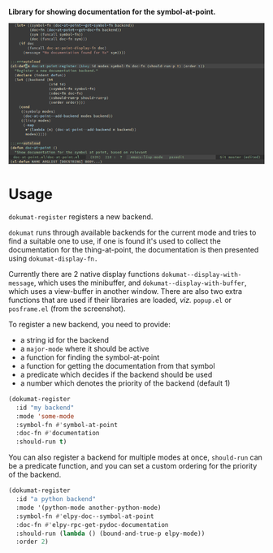 **Library for showing documentation for the symbol-at-point.**

<p align="center">
  <img src="screencast.gif?raw=true">
</p>

# Usage

`dokumat-register` registers a new backend.

`dokumat` runs through available backends for the current mode and tries to
find a suitable one to use, if one is found it's used to collect the
documentation for the thing-at-point, the documentation is then presented using
`dokumat-display-fn.`

Currently there are 2 native display functions
`dokumat--display-with-message`, which uses the minibuffer, and
`dokumat--display-with-buffer`, which uses a view-buffer in another window.
There are also two extra functions that are used if their libraries are loaded,
*viz.* `popup.el` or `posframe.el` (from the screenshot).

To register a new backend, you need to provide:
- a string id for the backend
- a `major-mode` where it should be active
- a function for finding the symbol-at-point
- a function for getting the documentation from that symbol
- a predicate which decides if the backend should be used
- a number which denotes the priority of the backend (default 1)

```lisp
(dokumat-register
  :id "my backend"
  :mode 'some-mode
  :symbol-fn #'symbol-at-point
  :doc-fn #'documentation
  :should-run t)
```

You can also register a backend for multiple modes at once, `should-run` can
be a predicate function, and you can set a custom ordering for the priority of the backend.
```lisp
(dokumat-register
  :id "a python backend"
  :mode '(python-mode another-python-mode)
  :symbol-fn #'elpy-doc--symbol-at-point
  :doc-fn #'elpy-rpc-get-pydoc-documentation
  :should-run (lambda () (bound-and-true-p elpy-mode))
  :order 2)
```
